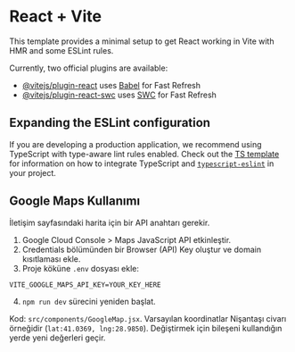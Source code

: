 # React + Vite

This template provides a minimal setup to get React working in Vite with HMR and some ESLint rules.

Currently, two official plugins are available:

- [@vitejs/plugin-react](https://github.com/vitejs/vite-plugin-react/blob/main/packages/plugin-react) uses [Babel](https://babeljs.io/) for Fast Refresh
- [@vitejs/plugin-react-swc](https://github.com/vitejs/vite-plugin-react/blob/main/packages/plugin-react-swc) uses [SWC](https://swc.rs/) for Fast Refresh

## Expanding the ESLint configuration

If you are developing a production application, we recommend using TypeScript with type-aware lint rules enabled. Check out the [TS template](https://github.com/vitejs/vite/tree/main/packages/create-vite/template-react-ts) for information on how to integrate TypeScript and [`typescript-eslint`](https://typescript-eslint.io) in your project.

## Google Maps Kullanımı

İletişim sayfasındaki harita için bir API anahtarı gerekir.

1. Google Cloud Console > Maps JavaScript API etkinleştir.
2. Credentials bölümünden bir Browser (API) Key oluştur ve domain kısıtlaması ekle.
3. Proje köküne `.env` dosyası ekle:

```
VITE_GOOGLE_MAPS_API_KEY=YOUR_KEY_HERE
```

4. `npm run dev` sürecini yeniden başlat.

Kod: `src/components/GoogleMap.jsx`. Varsayılan koordinatlar Nişantaşı civarı örneğidir (`lat:41.0369, lng:28.9850`). Değiştirmek için bileşeni kullandığın yerde yeni değerleri geçir.
